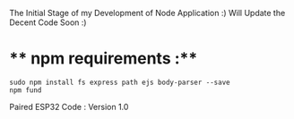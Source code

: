 The Initial Stage of my Development of Node Application :)
Will Update the Decent Code Soon :)

# ** npm requirements :**
```
sudo npm install fs express path ejs body-parser --save
npm fund
```

Paired ESP32 Code : Version 1.0